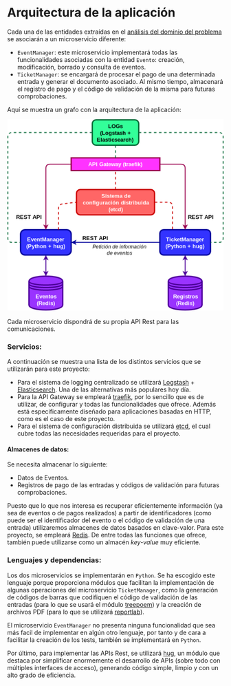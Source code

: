# Arquitectura de la aplicación

Cada una de las entidades extraídas en el [análisis del dominio del problema](https://github.com/alvarillo89/UGR-CC-Project/blob/master/docs/hito0-DDD.md) se asociarán a un microservicio diferente: 

+ `EventManager`: este microservicio implementará todas las funcionalidades asociadas con la entidad `Evento`: creación, modificación, borrado y consulta de eventos.
+ `TicketManager`: se encargará de procesar el pago de una determinada entrada y generar el documento asociado. Al mismo tiempo, almacenará el registro de pago y el código de validación de la misma para futuras comprobaciones. 

Aquí se muestra un grafo con la arquitectura de la aplicación:

![](imgs/Hito0/Arquitectura.png)

Cada microservicio dispondrá de su propia API Rest para las comunicaciones.

### Servicios:

A continuación se muestra una lista de los distintos servicios que se utilizarán para este proyecto:

- Para el sistema de logging centralizado se utilizará [Logstash](https://www.elastic.co/es/products/logstash) + [Elasticsearch](https://github.com/elastic/elasticsearch). Una de las alternativas más populares hoy día.
- Para la API Gateway se empleará [traefik](https://traefik.io/), por lo sencillo que es de utilizar, de configurar y todas las funcionalidades que ofrece. Además está especificamente diseñado para aplicaciones basadas en HTTP, como es el caso de este proyecto.
- Para el sistema de configuración distribuida se utilizará [etcd](https://etcd.io/), el cual cubre todas las necesidades requeridas para el proyecto.


#### Almacenes de datos:

Se necesita almacenar lo siguiente:

- Datos de Eventos.
- Registros de pago de las entradas y códigos de validación para futuras comprobaciones.

Puesto que lo que nos interesa es recuperar eficientemente información (ya sea de eventos o de pagos realizados) a partir de identificadores (como puede ser el identificador del evento o el código de validación de una entrada) utilizaremos almacenes de datos basados en clave-valor. Para este proyecto, se empleará [Redis](https://redis.io/). De entre todas las funciones que ofrece, también puede utilizarse como un almacén *key-value* muy eficiente.

### Lenguajes y dependencias:

Los dos microservicios se implementarán en `Python`. Se ha escogido este lenguaje porque proporciona módulos que facilitan la implementación de algunas operaciones del microservicio `TicketManager`, como la generación de códigos de barras que codifiquen el código de validación de las entradas (para lo que se usará el módulo [treepoem](https://pypi.org/project/treepoem/)) y la creación de archivos PDF (para lo que se utilizará [reportlab](https://pypi.org/project/reportlab/)).

El microservicio `EventManager` no presenta ninguna funcionalidad que sea más facil de implementar en algún otro lenguaje, por tanto y de cara a facilitar la creación de los tests, también se implementará en `Python`.

Por último, para implementar las APIs Rest, se utilizará [hug](https://www.hug.rest/), un módulo que destaca por simplificar enormemente el desarrollo de APIs (sobre todo con múltiples interfaces de acceso), generando código simple, limpio y con un alto grado de eficiencia.